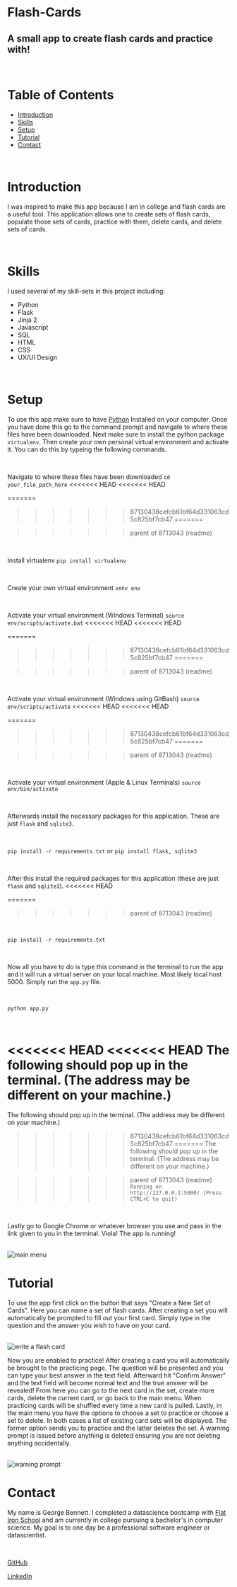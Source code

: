 # Flash-Cards

## A small app to create flash cards and practice with!

<br>

# Table of Contents

* <a href='#Introduction'>Introduction</a>
* <a href='#Skills'>Skills</a>
* <a href='#Setup'>Setup</a>
* <a href='#Tutorial'>Tutorial</a>
* <a href='#Contact'>Contact</a>

<br>

# Introduction

I was inspired to make this app because I am in college and flash cards are a useful tool. This application allows one to create sets of flash cards, populate those sets of cards, practice with them, delete cards, and delete sets of cards.

<br>

# Skills

I used several of my skill-sets in this project including:
* Python
* Flask
* Jinja 2
* Javascript
* SQL
* HTML
* CSS
* UX/UI Design

<br>

# Setup

To use this app make sure to have <a href="https://www.python.org/downloads/">Python</a> Installed on your computer. Once you have done this go to the command prompt and navigate to where these files have been downloaded. Next make sure to install the python package `virtualenv`. Then create your own personal virtual environment and activate it. You can do this by typeing the following commands. 

<br>

Navigate to where these files have been downloaded
`cd your_file_path_here`
<<<<<<< HEAD
<<<<<<< HEAD

=======
>>>>>>> 87130438cefcb61bf64d331063cd5c825bf7cb47
=======

>>>>>>> parent of 8713043 (readme)
<br>

Install virtualenv
`pip install virtualenv` 

<br>

Create your own virtual environment
`venv env`

<br>

Activate your virtual environment (Windows Terminal)
`source env/scripts/activate.bat`
<<<<<<< HEAD
<<<<<<< HEAD

=======
>>>>>>> 87130438cefcb61bf64d331063cd5c825bf7cb47
=======

>>>>>>> parent of 8713043 (readme)
<br>

Activate your virtual environment (Windows using GitBash)
`source env/scripts/activate`
<<<<<<< HEAD
<<<<<<< HEAD

=======
>>>>>>> 87130438cefcb61bf64d331063cd5c825bf7cb47
=======

>>>>>>> parent of 8713043 (readme)
<br>

Activate your virtual environment (Apple & Linux Terminals)
`source env/bin/activate`

<br>

Afterwards install the necessary packages for this application. These are just `flask` and `sqlite3`.

<br>

`pip install -r requirements.txt` or `pip install flask, sqlite3`

<br>

 After this install the required packages for this application (these are just `flask` and `sqlite3`). 
<<<<<<< HEAD

=======
 
>>>>>>> parent of 8713043 (readme)
<br>

`pip install -r requirements.txt`

<br>

Now all you have to do is type this command in the terminal to run the app and it will run a virtual server on your local machine. Most likely local host 5000. Simply run the `app.py` file.

<br>

`python app.py`

<br>

<<<<<<< HEAD
<<<<<<< HEAD
The following should pop up in the terminal. (The address may be different on your machine.)
=======
The following should pop up in the terminal. (The address may be different on your machine.)<br>

>>>>>>> 87130438cefcb61bf64d331063cd5c825bf7cb47
=======
The following should pop up in the terminal. (The address may be different on your machine.)<br>

>>>>>>> parent of 8713043 (readme)
`Running on http://127.0.0.1:5000/ (Press CTRL+C to quit)`

<br>

Lastly go to Google Chrome or whatever browser you use and pass in the link given to you in the terminal. Viola! The app is running!

<br>

<img alt='main menu' scr='/pics/Main-Menu.png' style='text-align: center;'/>

<br>

# Tutorial

To use the app first click on the button that says "Create a New Set of Cards". Here you can name a set of flash cards. After creating a set you will automatically be prompted to fill out your first card. Simply type in the question and the answer you wish to have on your card.

<br>

<img alt='write a flash card' scr='/pics/Create-Card.png' style='text-align: center;'/>

<br>

Now you are enabled to practice! After creating a card you will automatically be brought to the practicing page. The question will be presented and you can type your best answer in the text field. Afterward hit "Confirm Answer" and the text field will become normal text and the true answer will be revealed! From here you can go to the next card in the set, create more cards, delete the current card, or go back to the main menu. When practicing cards will be shuffled every time a new card is pulled. Lastly, in the main menu you have the options to choose a set to practice or choose a set to delete. In both cases a list of existing card sets will be displayed. The former option sends you to practice and the latter deletes the set. A warning prompt is issued before anything is deleted ensuring you are not deleting anything accidentally. 

<br>

<img alt='warning prompt' scr='/pics/Create-Card.png' style='text-align: center;'/>

<br>

# Contact

My name is George Bennett. I completed a datascience bootcamp with <a href='https://flatironschool.com/'>Flat Iron School</a> and am currently in college pursuing a bachelor's in computer science. My goal is to one day be a professional software engineer or datascientist. 

<br>

<a href='https://github.com/GeorgeWilliamBennett/'>GitHub</a>

<a href='https://www.linkedin.com/feed/'>LinkedIn</a>
